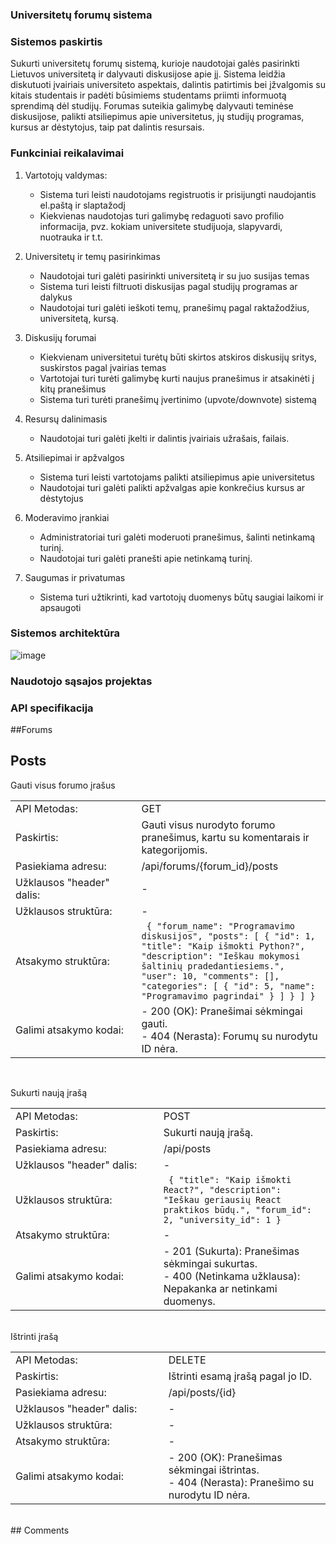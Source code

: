 ### Universitetų forumų sistema

### Sistemos paskirtis
Sukurti universitetų forumų sistemą, kurioje naudotojai galės pasirinkti Lietuvos universitetą ir dalyvauti diskusijose apie jį. Sistema leidžia diskutuoti įvairiais universiteto aspektais, dalintis patirtimis bei įžvalgomis su kitais studentais ir padėti būsimiems studentams priimti informuotą sprendimą dėl studijų. Forumas suteikia galimybę dalyvauti teminėse diskusijose, palikti atsiliepimus apie universitetus, jų studijų programas, kursus ar dėstytojus, taip pat dalintis resursais.

### Funkciniai reikalavimai 
1. Vartotojų valdymas:
   - Sistema turi leisti naudotojams registruotis ir prisijungti naudojantis el.paštą ir slaptažodį
   - Kiekvienas naudotojas turi galimybę redaguoti savo profilio informacija, pvz. kokiam universitete studijuoja, slapyvardi, nuotrauka ir t.t.
    
2. Universitetų ir temų pasirinkimas
   - Naudotojai turi galėti pasirinkti universitetą ir su juo susijas temas
   - Sistema turi leisti filtruoti diskusijas pagal studijų programas ar dalykus
   - Naudotojai turi galėti ieškoti temų, pranešimų pagal raktažodžius, universitetą, kursą.
     
3. Diskusijų forumai
   - Kiekvienam universitetui turėtų būti skirtos atskiros diskusijų sritys, suskirstos pagal įvairias temas
   - Vartotojai turi turėti galimybę kurti naujus pranešimus ir atsakinėti į kitų pranešimus
   - Sistema turi turėti pranešimų įvertinimo (upvote/downvote) sistemą

4. Resursų dalinimasis
   - Naudotojai turi galėti įkelti ir dalintis įvairiais užrašais, failais.
  
5. Atsiliepimai ir apžvalgos
   - Sistema turi leisti vartotojams palikti atsiliepimus apie universitetus
   - Naudotojai turi galėti palikti apžvalgas apie konkrečius kursus ar dėstytojus

6. Moderavimo įrankiai
   - Administratoriai turi galėti moderuoti pranešimus, šalinti netinkamą turinį.
   - Naudotojai turi galėti pranešti apie netinkamą turinį.
  
7. Saugumas ir privatumas
   - Sistema turi užtikrinti, kad vartotojų duomenys būtų saugiai laikomi ir apsaugoti


### Sistemos architektūra
![image](https://github.com/user-attachments/assets/21f0e1bf-beea-4b90-b822-ef502b31c19e)


### Naudotojo sąsajos projektas



### API specifikacija
##Forums

## Posts

Gauti visus forumo įrašus
<table> <tr><td width="500px">API Metodas:</td><td width="500px">GET</td></tr> <tr><td>Paskirtis:</td><td>Gauti visus nurodyto forumo pranešimus, kartu su komentarais ir kategorijomis.</td></tr> <tr><td>Pasiekiama adresu:</td><td>/api/forums/{forum_id}/posts</td></tr> <tr><td>Užklausos "header" dalis:</td><td>-</td></tr> <tr><td>Užklausos struktūra:</td><td>-</td></tr> <tr><td>Atsakymo struktūra:</td> <td> <code> { "forum_name": "Programavimo diskusijos", "posts": [ { "id": 1, "title": "Kaip išmokti Python?", "description": "Ieškau mokymosi šaltinių pradedantiesiems.", "user": 10, "comments": [], "categories": [ { "id": 5, "name": "Programavimo pagrindai" } ] } ] } </code> </td></tr> <tr><td>Galimi atsakymo kodai:</td><td> - 200 (OK): Pranešimai sėkmingai gauti.<br> - 404 (Nerasta): Forumų su nurodytu ID nėra. </td></tr> </table> <br>

Sukurti naują įrašą
<table> <tr><td width="500px">API Metodas:</td><td width="500px">POST</td></tr> <tr><td>Paskirtis:</td><td>Sukurti naują įrašą.</td></tr> <tr><td>Pasiekiama adresu:</td><td>/api/posts</td></tr> <tr><td>Užklausos "header" dalis:</td><td>-</td></tr> <tr><td>Užklausos struktūra:</td> <td> <code> { "title": "Kaip išmokti React?", "description": "Ieškau geriausių React praktikos būdų.", "forum_id": 2, "university_id": 1 } </code> </td></tr> <tr><td>Atsakymo struktūra:</td><td>-</td></tr> <tr><td>Galimi atsakymo kodai:</td><td> - 201 (Sukurta): Pranešimas sėkmingai sukurtas.<br> - 400 (Netinkama užklausa): Nepakanka ar netinkami duomenys. </td></tr> </table> <br>
Ištrinti įrašą

<table> <tr><td width="500px">API Metodas:</td><td width="500px">DELETE</td></tr> <tr><td>Paskirtis:</td><td>Ištrinti esamą įrašą pagal jo ID.</td></tr> <tr><td>Pasiekiama adresu:</td><td>/api/posts/{id}</td></tr> <tr><td>Užklausos "header" dalis:</td><td>-</td></tr> <tr><td>Užklausos struktūra:</td><td>-</td></tr> <tr><td>Atsakymo struktūra:</td><td>-</td></tr> <tr><td>Galimi atsakymo kodai:</td><td> - 200 (OK): Pranešimas sėkmingai ištrintas.<br> - 404 (Nerasta): Pranešimo su nurodytu ID nėra. </td></tr> </table> <br>
## Comments

## 


